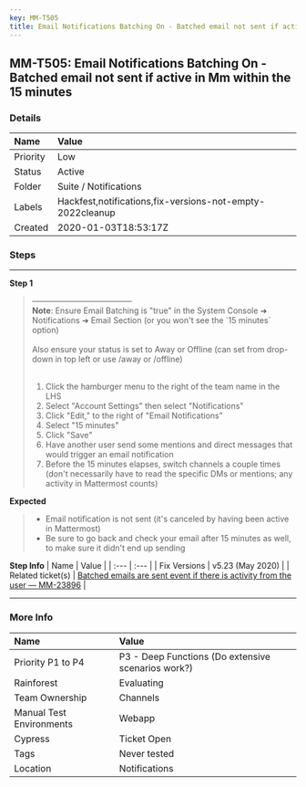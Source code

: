 ```yaml
---
key: MM-T505
title: Email Notifications Batching On - Batched email not sent if active in Mm within the 15 minutes
---
```


## MM-T505: Email Notifications Batching On - Batched email not sent if active in Mm within the 15 minutes

### Details

| Name     | Value                                                     |
| :------- | :-------------------------------------------------------- |
| Priority | Low                                                       |
| Status   | Active                                                    |
| Folder   | Suite / Notifications                                     |
| Labels   | Hackfest,notifications,fix-versions-not-empty-2022cleanup |
| Created  | 2020-01-03T18:53:17Z                                      |

### Steps

<hr/>

**Step 1**

> <article>–––––––––––––––––––––––––<br><strong>Note</strong>: Ensure Email Batching is "true" in the System Console ➜ Notifications ➜ Email Section (or you won't see the `15 minutes` option)<br><br>Also ensure your status is set to Away or Offline (can set from drop-down in top left or use /away or /offline)<br><br><ol><li>Click the hamburger menu to the right of the team name in the LHS</li><li>Select "Account Settings" then select "Notifications"</li><li>Click "Edit‚" to the right of "Email Notifications"</li><li>Select "15 minutes"</li><li>Click "Save"</li><li>Have another user send some mentions and direct messages that would trigger an email notification</li><li>Before the 15 minutes elapses, switch channels a couple times (don't necessarily have to read the specific DMs or mentions; any activity in Mattermost counts)</li></ol></article>

**Expected**

> <article><ul><li>Email notification is not sent (it's canceled by having been active in Mattermost)</li><li>Be sure to go back and check your email after 15 minutes as well, to make sure it didn't end up sending</li></ul></article>

**Step Info**
| Name | Value |
| :--- | :--- |
| Fix Versions | v5.23 (May 2020) |
| Related ticket(s) | <a href="https://mattermost.atlassian.net/browse/MM-23896">Batched emails are sent event if there is activity from the user — MM-23896</a> |

<hr/>

### More Info

| Name                     | Value                                              |
| :----------------------- | :------------------------------------------------- |
| Priority P1 to P4        | P3 - Deep Functions (Do extensive scenarios work?) |
| Rainforest               | Evaluating                                         |
| Team Ownership           | Channels                                           |
| Manual Test Environments | Webapp                                             |
| Cypress                  | Ticket Open                                        |
| Tags                     | Never tested                                       |
| Location                 | Notifications                                      |
